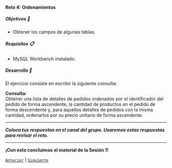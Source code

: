 #### Reto 4: Ordenamientos

##### Objetivos 🎯

- Obtener los campos de algunas tablas.

##### Requisitos 📋

- MySQL Workbench instalado.

##### Desarrollo 🚀

El ejercicio consiste en escribir la siguiente consulta:

**Consulta:**   
Obtener una lista de detalles de pedidos ordenados por el identificador del pedido de forma ascendente, la cantidad de productos en el pedido de forma descendente y, para aquellos detalles de pedidos con la misma cantidad, ordenarlos por su precio unitario de forma ascendente.


---
*__Coloca tus respuestas en el canal del grupo. Usaremos estas respuestas para revisar el reto.__*

---

**¡Con esto concluimos el material de la Sesión 1!**


[`Anterior`](../ejemplo04/README.md) | [`Siguiente`](../../../sesion02/README.md)
